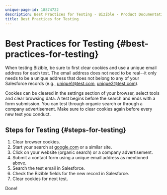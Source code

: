 ```yaml
---
unique-page-id: 18874722
description: Best Practices for Testing - Bizible - Product Documentation
title: Best Practices for Testing
---
```


# Best Practices for Testing {#best-practices-for-testing}

When testing Bizible, be sure to first clear cookies and use a unique email address for each test. The email address does not need to be real--it only needs to be a unique address that does not belong to any of your Salesforce records (e.g., unique1@test.com, unique2@test.com).  
  
Cookies can be cleared in the settings section of your browser, select tools and clear browsing data. A test begins before the search and ends with a form submission. You can test through organic search or through a company advertisement. Make sure to clear cookies again before every new test you conduct.

## Steps for Testing {#steps-for-testing}

1. Clear browser cookies.
1. Start your search at [google.com](http://google.com) or a similar site.
1. Click on your website (organic search) or a company advertisement.
1. Submit a contact form using a unique email address as mentioned above.
1. Search the test email in Salesforce.
1. Check the Bizible fields for the new record in Salesforce.
1. Clear cookies for next test.

Done!
